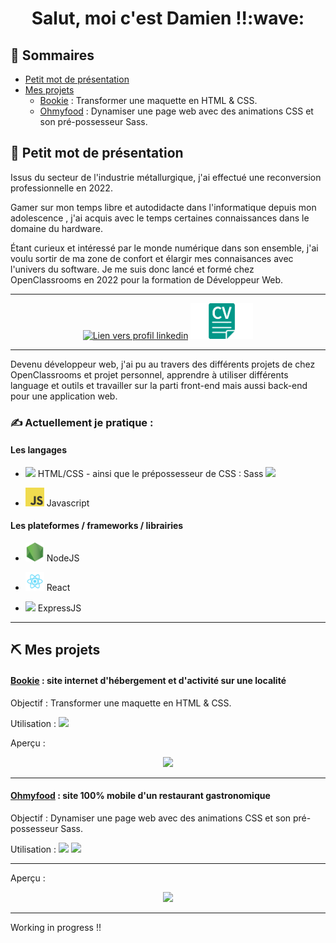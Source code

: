 <h1 align="center">Salut, moi c'est Damien !!:wave:</h1>

## 📝 Sommaires

- [Petit mot de présentation](#présentation)
- [Mes projets](#projet)
  - [Bookie](#bookie) : Transformer une maquette en HTML & CSS.
  - [Ohmyfood](#ohmyfood) : Dynamiser une page web avec des animations CSS et son pré-possesseur Sass.

## 💭 Petit mot de présentation <a name = "présentation"></a>

Issus du secteur de l'industrie métallurgique, j'ai effectué une reconversion professionnelle en 2022.

Gamer sur mon temps libre et autodidacte dans l'informatique depuis mon adolescence , j'ai acquis avec le temps certaines connaissances dans le domaine du hardware.

Étant curieux et intéressé par le monde numérique dans son ensemble, j'ai voulu sortir de ma zone de confort et élargir mes connaisances avec l'univers du software.
Je me suis donc lancé et formé chez OpenClassrooms en 2022 pour la formation de Développeur Web.

---

<p align="center">
<a href="https://www.linkedin.com/in/damien-criquet-97b3b8238/"><img alt="Lien vers profil linkedin" width="150px" src="https://i.ibb.co/SK582P9/Linkedin-Logo-2048x1280.webp" /></a>
<a href="https://sheppardshepp.github.io/cv-mk2/"><img alt="Lien vers curriculum vitae" width="100px" src="./images/logo-cv.png" /></a>
</p>

---

Devenu développeur web, j'ai pu au travers des différents projets de chez OpenClassrooms et projet personnel, apprendre à utiliser différents language et outils et travailler sur la parti front-end mais aussi back-end pour une application web.

### ✍️ Actuellement je pratique :

#### Les langages

- <img height="30" src="https://img2.freepng.fr/20180503/cee/kisspng-web-development-html-css3-the-ohana-code-logo-2cpaper-projection-shaded_1660937-html-dropdown-js-5aebd5631cd291.7591600015254050271181.jpg"> HTML/CSS - ainsi que le prépossesseur de CSS : Sass <img height="30" src="https://upload.wikimedia.org/wikipedia/commons/thumb/9/96/Sass_Logo_Color.svg/2560px-Sass_Logo_Color.svg.png">

- <img height="30" src="https://raw.githubusercontent.com/github/explore/80688e429a7d4ef2fca1e82350fe8e3517d3494d/topics/javascript/javascript.png"> Javascript

#### Les plateformes / frameworks / librairies

- <img height="30" src="https://raw.githubusercontent.com/github/explore/80688e429a7d4ef2fca1e82350fe8e3517d3494d/topics/nodejs/nodejs.png"> NodeJS

- <img height="30" src="https://raw.githubusercontent.com/github/explore/80688e429a7d4ef2fca1e82350fe8e3517d3494d/topics/react/react.png"> React

- <img height="30" src="https://i31.servimg.com/u/f31/13/52/99/79/1_xp-m10.png"> ExpressJS

---

## ⛏️ Mes projets <a name = "projet"></a>

#### [Bookie](https://sheppardshepp.github.io/Projet-01-OC-Site_Booki-/) <a name = "bookie"></a> : site internet d'hébergement et d'activité sur une localité

Objectif : Transformer une maquette en HTML & CSS.

Utilisation : <img height="30" src="https://img2.freepng.fr/20180503/cee/kisspng-web-development-html-css3-the-ohana-code-logo-2cpaper-projection-shaded_1660937-html-dropdown-js-5aebd5631cd291.7591600015254050271181.jpg">

Aperçu :

<div align="center"><img height="200" src="https://user.oc-static.com/upload/2022/06/20/16557256333819_FR_1155_P3_Banner-Booki.png"></div>

---

#### [Ohmyfood](https://sheppardshepp.github.io/Projet-02-OC-Ohmyfood-/) <a name = "ohmyfood"></a> : site 100% mobile d'un restaurant gastronomique

Objectif : Dynamiser une page web avec des animations CSS et son pré-possesseur Sass.

Utilisation : <img height="30" src="https://img2.freepng.fr/20180503/cee/kisspng-web-development-html-css3-the-ohana-code-logo-2cpaper-projection-shaded_1660937-html-dropdown-js-5aebd5631cd291.7591600015254050271181.jpg"> <img height="30" src="https://upload.wikimedia.org/wikipedia/commons/thumb/9/96/Sass_Logo_Color.svg/2560px-Sass_Logo_Color.svg.png">

---

Aperçu :

<div align="center"><img height="200" src="https://i.servimg.com/u/f31/13/52/99/79/sans_t12.png"></div>

---

Working in progress !!
